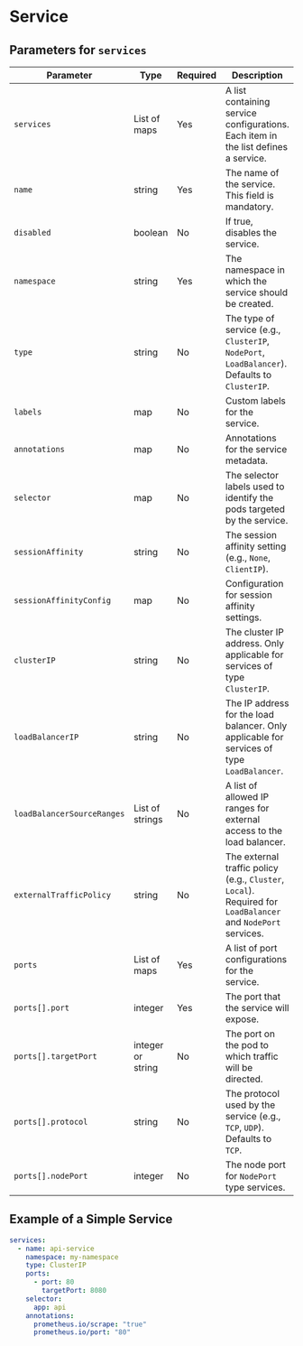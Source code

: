 # Service

## Parameters for `services`

| Parameter                  | Type              | Required | Description                                                                                                  |
| -------------------------- | ----------------- | -------- | ------------------------------------------------------------------------------------------------------------ |
| `services`                 | List of maps      | Yes      | A list containing service configurations. Each item in the list defines a service.                           |
| `name`                     | string            | Yes      | The name of the service. This field is mandatory.                                                            |
| `disabled`                  | boolean           | No       | If true, disables the service.                                                                               |
| `namespace`                | string            | Yes      | The namespace in which the service should be created.                                                        |
| `type`                     | string            | No       | The type of service (e.g., `ClusterIP`, `NodePort`, `LoadBalancer`). Defaults to `ClusterIP`.                |
| `labels`                   | map               | No       | Custom labels for the service.                                                                               |
| `annotations`              | map               | No       | Annotations for the service metadata.                                                                        |
| `selector`                 | map               | No       | The selector labels used to identify the pods targeted by the service.                                       |
| `sessionAffinity`          | string            | No       | The session affinity setting (e.g., `None`, `ClientIP`).                                                     |
| `sessionAffinityConfig`    | map               | No       | Configuration for session affinity settings.                                                                 |
| `clusterIP`                | string            | No       | The cluster IP address. Only applicable for services of type `ClusterIP`.                                    |
| `loadBalancerIP`           | string            | No       | The IP address for the load balancer. Only applicable for services of type `LoadBalancer`.                   |
| `loadBalancerSourceRanges` | List of strings   | No       | A list of allowed IP ranges for external access to the load balancer.                                        |
| `externalTrafficPolicy`    | string            | No       | The external traffic policy (e.g., `Cluster`, `Local`). Required for `LoadBalancer` and `NodePort` services. |
| `ports`                    | List of maps      | Yes      | A list of port configurations for the service.                                                               |
| `ports[].port`             | integer           | Yes      | The port that the service will expose.                                                                       |
| `ports[].targetPort`       | integer or string | No       | The port on the pod to which traffic will be directed.                                                       |
| `ports[].protocol`         | string            | No       | The protocol used by the service (e.g., `TCP`, `UDP`). Defaults to `TCP`.                                    |
| `ports[].nodePort`         | integer           | No       | The node port for `NodePort` type services.                                                                  |

## Example of a Simple Service

```yaml
services:
  - name: api-service
    namespace: my-namespace
    type: ClusterIP
    ports:
      - port: 80
        targetPort: 8080
    selector:
      app: api
    annotations:
      prometheus.io/scrape: "true"
      prometheus.io/port: "80"
```
